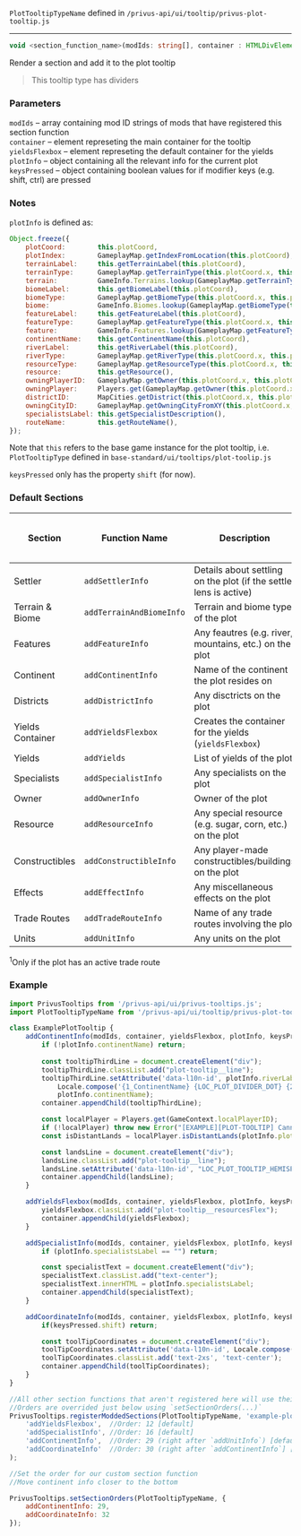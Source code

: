 `PlotTooltipTypeName` defined in `/privus-api/ui/tooltip/privus-plot-tooltip.js`
<hr>

```ts
void <section_function_name>(modIds: string[], container : HTMLDivElement, yieldsFlexbox : HTMLDivElement, plotInfo : object, keysPressed : object);
```
Render a section and add it to the plot tooltip

> This tooltip type has dividers

### Parameters

`modIds`         &ndash; array containing mod ID strings of mods that have registered this section function <br>
`container`      &ndash; element represeting the main container for the tooltip <br>
`yieldsFlexbox`  &ndash; element represeting the default container for the yields <br>
`plotInfo`       &ndash; object containing all the relevant info for the current plot <br>
`keysPressed`    &ndash; object containing boolean values for if modifier keys (e.g. shift, ctrl) are pressed <br>

### Notes

`plotInfo` is defined as: 
```js
Object.freeze({
    plotCoord:        this.plotCoord,
    plotIndex:        GameplayMap.getIndexFromLocation(this.plotCoord),
    terrainLabel:     this.getTerrainLabel(this.plotCoord),
    terrainType:      GameplayMap.getTerrainType(this.plotCoord.x, this.plotCoord.y),
    terrain:          GameInfo.Terrains.lookup(GameplayMap.getTerrainType(this.plotCoord.x, this.plotCoord.y)),
    biomeLabel:       this.getBiomeLabel(this.plotCoord),
    biomeType:        GameplayMap.getBiomeType(this.plotCoord.x, this.plotCoord.y),
    biome:            GameInfo.Biomes.lookup(GameplayMap.getBiomeType(this.plotCoord.x, this.plotCoord.y)),
    featureLabel:     this.getFeatureLabel(this.plotCoord),
    featureType:      GameplayMap.getFeatureType(this.plotCoord.x, this.plotCoord.y),
    feature:          GameInfo.Features.lookup(GameplayMap.getFeatureType(this.plotCoord.x, this.plotCoord.y)),
    continentName:    this.getContinentName(this.plotCoord),
    riverLabel:       this.getRiverLabel(this.plotCoord),
    riverType:        GameplayMap.getRiverType(this.plotCoord.x, this.plotCoord.y),
    resourceType:     GameplayMap.getResourceType(this.plotCoord.x, this.plotCoord.y),
    resource:         this.getResource(),
    owningPlayerID:   GameplayMap.getOwner(this.plotCoord.x, this.plotCoord.y),
    owningPlayer:     Players.get(GameplayMap.getOwner(this.plotCoord.x, this.plotCoord.y)),
    districtID:       MapCities.getDistrict(this.plotCoord.x, this.plotCoord.y),
    owningCityID:     GameplayMap.getOwningCityFromXY(this.plotCoord.x, this.plotCoord.y),
    specialistsLabel: this.getSpecialistDescription(),
    routeName:        this.getRouteName(),
});
```
Note that `this` refers to the base game instance for the plot tooltip, i.e. `PlotTooltipType` defined in `base-standard/ui/tooltips/plot-toolip.js`

`keysPressed` only has the property `shift` (for now).


### Default Sections

| Section | Function Name | Description | Default Order | Append Divider by Default? |
| --- | --- | --- | --- | --- |
| Settler          | `addSettlerInfo`         | Details about settling on the plot (if the settler lens is active) |  2 | Yes |
| Terrain & Biome  | `addTerrainAndBiomeInfo` | Terrain and biome type of the plot                        |  4 | No  |
| Features         | `addFeatureInfo`         | Any feautres (e.g. river, mountains, etc.) on the plot    |  6 | No  |
| Continent        | `addContinentInfo`       | Name of the continent the plot resides on                 |  8 | No  |
| Districts        | `addDistrictInfo`        | Any disctricts on the plot                                |  8 | No  |
| Yields Container | `addYieldsFlexbox`       | Creates the container for the yields (`yieldsFlexbox`)    | 10 | No  |
| Yields           | `addYields`              | List of yields of the plot                                | 12 | No  |
| Specialists      | `addSpecialistInfo`      | Any specialists on the plot                               | 14 | No  |
| Owner            | `addOwnerInfo`           | Owner of the plot                                         | 16 | No  |
| Resource         | `addResourceInfo`        | Any special resource (e.g. sugar, corn, etc.) on the plot | 18 | No  |
| Constructibles   | `addConstructibleInfo`   | Any player-made constructibles/buildings on the plot      | 20 | No  |
| Effects          | `addEffectInfo`          | Any miscellaneous effects on the plot                     | 22 | Yes<sup>1</sup> |
| Trade Routes     | `addTradeRouteInfo`      | Name of any trade routes involving the plot               | 24 | No  |
| Units            | `addUnitInfo`            | Any units on the plot                                     | 26 | No  |

<sup>1</sup>Only if the plot has an active trade route


### Example
```js
import PrivusTooltips from '/privus-api/ui/privus-tooltips.js';
import PlotTooltipTypeName from '/privus-api/ui/tooltip/privus-plot-tooltip.js';

class ExamplePlotTooltip {
    addContinentInfo(modIds, container, yieldsFlexbox, plotInfo, keysPressed) {
        if (!plotInfo.continentName) return;
        
        const tooltipThirdLine = document.createElement("div");
        tooltipThirdLine.classList.add("plot-tooltip__line");
        tooltipThirdLine.setAttribute('data-l10n-id', plotInfo.riverLabel ? 
            Locale.compose('{1_ContinentName} {LOC_PLOT_DIVIDER_DOT} {2_RiverName}', plotInfo.continentName, plotInfo.riverLabel) : 
            plotInfo.continentName);
        container.appendChild(tooltipThirdLine);

        const localPlayer = Players.get(GameContext.localPlayerID);
        if (!localPlayer) throw new Error("[EXAMPLE][PLOT-TOOLTIP] Cannot update continent tooltip: no valid local player!");
        const isDistantLands = localPlayer.isDistantLands(plotInfo.plotCoord);

        const landsLine = document.createElement("div");
        landsLine.classList.add("plot-tooltip__line");
        landsLine.setAttribute('data-l10n-id', "LOC_PLOT_TOOLTIP_HEMISPHERE_" + (isDistantLands ? "WEST" : "EAST"));
        container.appendChild(landsLine);
    }

    addYieldsFlexbox(modIds, container, yieldsFlexbox, plotInfo, keysPressed) {
        yieldsFlexbox.classList.add("plot-tooltip__resourcesFlex");
        container.appendChild(yieldsFlexbox);
    }

    addSpecialistInfo(modIds, container, yieldsFlexbox, plotInfo, keysPressed) {
        if (plotInfo.specialistsLabel == "") return;

        const specialistText = document.createElement("div");
        specialistText.classList.add("text-center");
        specialistText.innerHTML = plotInfo.specialistsLabel;
        container.appendChild(specialistText);
    }

    addCoordinateInfo(modIds, container, yieldsFlexbox, plotInfo, keysPressed) {
        if(keysPressed.shift) return;

        const toolTipCoordinates = document.createElement("div");
        toolTipCoordinates.setAttribute('data-l10n-id', Locale.compose("LOC_EXAMPLE_PLOT_TOOLTIP_COORDINATES", plotInfo.plotCoord.x, plotInfo.plotCoord.y));
        toolTipCoordinates.classList.add('text-2xs', 'text-center');
        container.appendChild(toolTipCoordinates);
    }
}

//All other section functions that aren't registered here will use their associated default functions (if they exist)
//Orders are overrided just below using `setSectionOrders(...)`
PrivusTooltips.registerModdedSections(PlotTooltipTypeName, 'example-plot-tooltip-tcs', ExamplePlotTooltipTCS, 
    'addYieldsFlexbox',  //Order: 12 [default]
    'addSpecialistInfo', //Order: 16 [default]
    'addContinentInfo',  //Order: 29 (right after `addUnitInfo`) [default is 8]
    'addCoordinateInfo'  //Order: 30 (right after `addContinentInfo`] [no default] 
);

//Set the order for our custom section function
//Move continent info closer to the bottom

PrivusTooltips.setSectionOrders(PlotTooltipTypeName, {
    addContinentInfo: 29,
    addCoordinateInfo: 32
});
```